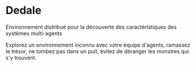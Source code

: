 # Dedale
Environnement distribué pour la découverte des caractéristiques des systèmes multi-agents

Explorez un environnement inconnu avec votre équipe d'agents, ramassez le trésor, ne tombez pas dans un puit, évitez de déranger les monstres qui s'y trouvent.
